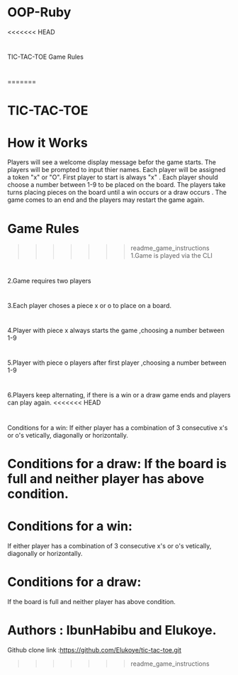 # OOP-Ruby
<<<<<<< HEAD
#
TIC-TAC-TOE Game Rules
#
=======
# TIC-TAC-TOE 
#
# How it Works
Players will see a welcome display message befor the game starts. The players will be prompted to input thier names. Each player will be assigned a token "x" or "O". First player to start is always "x" . Each player should choose a number between 1-9 to be placed on the board. The players take turns placing pieces on the board until a win occurs or a draw occurs . The game comes to an end and the players may restart the game again.
#
# Game Rules
>>>>>>> readme_game_instructions
1.Game is played via the CLI
#
2.Game requires two players
#
3.Each player choses a piece x or o to place on a board.
#
4.Player with piece x always starts the game ,choosing a number between 1-9
#
5.Player with piece o players after first player ,choosing a number between 1-9
#
6.Players keep alternating, if there is a win or a draw game ends and players can play again.
<<<<<<< HEAD
#
Conditions for a win:
If either player has a combination of 3 consecutive x's or o's vetically, diagonally or horizontally.
#
Conditions for a draw:
If the board is full and neither player has above condition.
=======

# Conditions for a win:
If either player has a combination of 3 consecutive x's or o's vetically, diagonally or horizontally.

# Conditions for a draw:
If the board is full and neither player has above condition.

# Authors :  IbunHabibu and Elukoye.

Github clone link :https://github.com/Elukoye/tic-tac-toe.git
>>>>>>> readme_game_instructions
